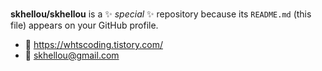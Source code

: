 ### 


**skhellou/skhellou** is a ✨ _special_ ✨ repository because its `README.md` (this file) appears on your GitHub profile.



- 🔗 https://whtscoding.tistory.com/
- 📧 skhellou@gmail.com
